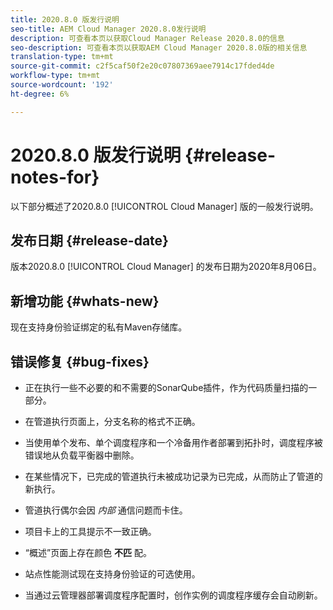```yaml
---
title: 2020.8.0 版发行说明
seo-title: AEM Cloud Manager 2020.8.0发行说明
description: 可查看本页以获取Cloud Manager Release 2020.8.0的信息
seo-description: 可查看本页以获取AEM Cloud Manager 2020.8.0版的相关信息
translation-type: tm+mt
source-git-commit: c2f5caf50f2e20c07807369aee7914c17fded4de
workflow-type: tm+mt
source-wordcount: '192'
ht-degree: 6%

---
```


# 2020.8.0 版发行说明 {#release-notes-for}

以下部分概述了2020.8.0 [!UICONTROL Cloud Manager] 版的一般发行说明。

## 发布日期 {#release-date}

版本2020.8.0 [!UICONTROL Cloud Manager] 的发布日期为2020年8月06日。

## 新增功能 {#whats-new}

现在支持身份验证绑定的私有Maven存储库。

## 错误修复 {#bug-fixes}

* 正在执行一些不必要的和不需要的SonarQube插件，作为代码质量扫描的一部分。

* 在管道执行页面上，分支名称的格式不正确。

* 当使用单个发布、单个调度程序和一个冷备用作者部署到拓扑时，调度程序被错误地从负载平衡器中删除。

* 在某些情况下，已完成的管道执行未被成功记录为已完成，从而防止了管道的新执行。

* 管道执行偶尔会因 *内部* 通信问题而卡住。

* 项目卡上的工具提示不一致正确。

* “概述”页面上存在颜色 **不匹** 配。

* 站点性能测试现在支持身份验证的可选使用。

* 当通过云管理器部署调度程序配置时，创作实例的调度程序缓存会自动刷新。

